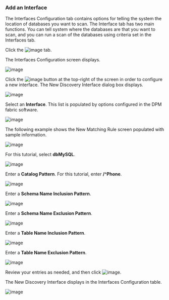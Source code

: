 ### Add an Interface

The Interfaces Configuration tab contains options for telling the system the location of databases you want to scan. The Interface tab has two main functions. You can tell system where the databases are that you want to scan, and you can run a scan of the databases using criteria set in the Interfaces tab.

Click the ![image](/articles/demo_project/DPM_Demo_Project/images/07_13_Discovery_InterfacesTab2.jpg) tab. 

The Interfaces Configuration screen displays.

![image](/articles/demo_project/DPM_Demo_Project/images/07_13_Discovery_InterfacesTab_Screen.jpg)

Click the ![image](/articles/demo_project/DPM_Demo_Project/images/07_13_Discovery_InterfacesTab_CreateNew.jpg) button at the top-right of the screen in order to configure a new interface. The New Discovery Interface dialog box displays. 

![image](/articles/demo_project/DPM_Demo_Project/images/07_13_Discovery_InterfacesTab_CreateNew2.jpg)

Select an **Interface**. This list is populated by options configured in the DPM fabric software.

![image](/articles/demo_project/DPM_Demo_Project/images/07_13_Discovery_InterfacesTab_CreateNew3.jpg)

The following example shows the New Matching Rule screen populated with sample information.

![image](/articles/demo_project/DPM_Demo_Project/images/07_13_Discovery_InterfacesTab_CreateNew9.jpg)

For this tutorial, select **dbMySQL**.

![image](/articles/demo_project/DPM_Demo_Project/images/07_13_Discovery_InterfacesTab_CreateNew4.jpg)

Enter a **Catalog Pattern**. For this tutorial, enter **/^Phone**. 

![image](/articles/demo_project/DPM_Demo_Project/images/07_13_Discovery_InterfacesTab_CreateNew5.jpg)

Enter a **Schema Name Inclusion Pattern**. 

![image](/articles/demo_project/DPM_Demo_Project/images/07_13_Discovery_InterfacesTab_CreateNew6.jpg)

Enter a **Schema Name Exclusion Pattern**.  

![image](/articles/demo_project/DPM_Demo_Project/images/07_13_Discovery_InterfacesTab_CreateNew7.jpg)

Enter a **Table Name Inclusion Pattern**.

![image](/articles/demo_project/DPM_Demo_Project/images/07_13_Discovery_InterfacesTab_CreateNew8.jpg)

Enter a **Table Name Exclusion Pattern**.

![image](/articles/demo_project/DPM_Demo_Project/images/07_13_Discovery_InterfacesTab_CreateNew9.jpg)

Review your entries as needed, and then click ![image](/articles/demo_project/DPM_Demo_Project/images/08_ICON_Save.jpg).

The New Discovery Interface displays in the Interfaces Configuration table. 

![image](/articles/demo_project/DPM_Demo_Project/images/07_13_Discovery_InterfacesTab_CreateNew10.jpg)
